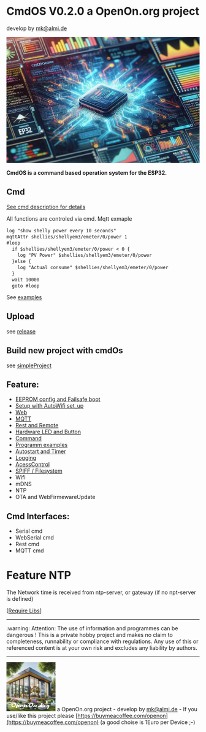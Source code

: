 
# CmdOS V0.2.0 a OpenOn.org project

develop by mk@almi.de

![CmdOS LOGO](images/CmdOS.gif)

**CmdOS is a command based operation system for the ESP32.**


## Cmd 
<a href="doc/CmdOsCmds.md">See cmd description for details</a>

All functions are controled via cmd. Mqtt exmaple 

	log "show shelly power every 10 seconds"
	mqttAttr shellies/shellyem3/emeter/0/power 1
	#loop
	  if $shellies/shellyem3/emeter/0/power < 0 {
		log "PV Power" $shellies/shellyem3/emeter/0/power
	  }else {
		log "Actual consume" $shellies/shellyem3/emeter/0/power
	  }
	  wait 10000
	  goto #loop
	
See <a href='example/example.md'>examples</a>

## Upload

see <a href="release/">release</a>

## Build new project with cmdOs

see <a href="simpleProject/">simpleProject</a>


## Feature:
- <a href='doc/CmdOsBoot.md'>EEPROM config and Failsafe boot</a>
- <a href='doc/CmdOsSetup.md'>Setup with AutoWifi set_up</a>
- <a href="doc/CmdOsWeb.md">Web</a>
- <a href='doc/CmdOSMqtt.md'>MQTT</a>
- <a href='doc/CmdOSRest.md'>Rest and Remote</a>
- <a href="doc/LedAndSwitch.md">Hardware LED and Button</a>
- <a href="doc/CmdOsCmds.md">Command</a>
- <a href="example/example.md">Programm examples</a>
- <a href='doc/CmdOSTimer.md'>Autostart and Timer</a>
- <a href='doc/CmdOsLog.md'>Logging</a>
- <a href='doc/CmdOsAccess.md'>AcessControl</a>
- <a href="doc/CmdOSFilesystem.md">SPIFF / Filesystem</a>
- Wifi 
- mDNS
- NTP
- OTA and WebFirmewareUpdate

## Cmd Interfaces:
- Serial cmd
- WebSerial cmd
- Rest cmd
- MQTT cmd


# Feature NTP
The Network time is received from ntp-server, or gateway (if no npt-server is defined)
	
[<a href="libs.md">Require Libs</a>]	

<hr>
:warning: Attention: The use of information and programmes can be dangerous !  This is a private hobby project and makes no claim to completeness, runnability or compliance with regulations. Any use of this or referenced content is at your own risk and excludes any liability by authors. 
<hr>

![LOGO](images/OpenOnOrg.gif) a OpenOn.org project - develop by mk@almi.de - If you use/like this project please [https://buymeacoffee.com/openon](https://buymeacoffee.com/openon) (a good choise is 1Euro per Device ;-) 


	

	

